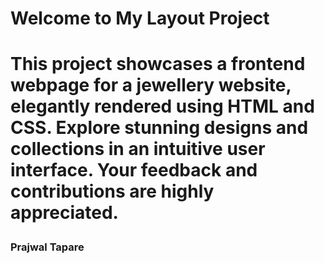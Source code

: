 <h1> Welcome to My Layout Project <h1>
<p>This project showcases a frontend webpage for a jewellery website, elegantly rendered using HTML and CSS. Explore stunning designs and collections in an intuitive user interface. Your feedback and contributions are highly appreciated.<p>
<h3>Prajwal Tapare<h3>